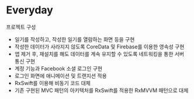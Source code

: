 # Everyday

프로젝트 구성
- 일기를 작성하고, 작성한 일기를 열람하는 화면 등을 구현
- 작성한 데이터가 사라지지 않도록 CoreData 및 Firebase를 이용한 영속성 구현
- 앱 제거 후, 재설치를 해도 데이터를 계속 유지할 수 있도록 네트워킹을 통한 서버 통신 구현
- 계정 기능과 Facebook 소셜 로그인 구현
- 로그인 화면에 애니메이션 및 트랜지션 적용
- RxSwift를 이용해 비동기 코드 대체
- 기존 구현된 MVC 패턴의 아키텍처를 RxSwift를 적용한 RxMVVM 패턴으로 대체
